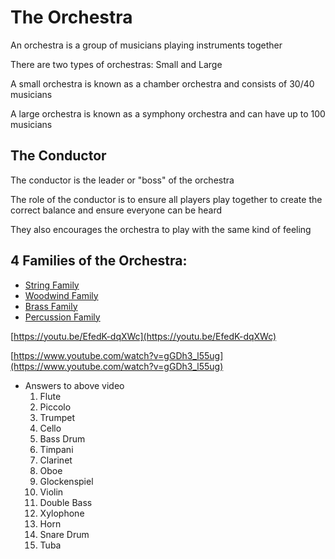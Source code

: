 # The Orchestra

An orchestra is a group of musicians playing instruments together

There are two types of orchestras: Small and Large

A small orchestra is known as a chamber orchestra and consists of 30/40 musicians

A large orchestra is known as a symphony orchestra and can have up to 100 musicians

## The Conductor

The conductor is the leader or "boss" of the orchestra

The role of the conductor is to ensure all players play together to create the correct balance and ensure everyone can be heard

They also encourages the orchestra to play with the same kind of feeling

## 4 Families of the Orchestra:
- [String Family]()
- [Woodwind Family]()
- [Brass Family]()
- [Percussion Family]()

[https://youtu.be/EfedK-dqXWc](https://youtu.be/EfedK-dqXWc)

[https://www.youtube.com/watch?v=gGDh3_l55ug](https://www.youtube.com/watch?v=gGDh3_l55ug)

- Answers to above video
    1. Flute
    2. Piccolo
    3. Trumpet
    4. Cello
    5. Bass Drum
    6. Timpani
    7. Clarinet
    8. Oboe
    9. Glockenspiel
    10. Violin
    11. Double Bass
    12. Xylophone
    13. Horn
    14. Snare Drum
    15. Tuba